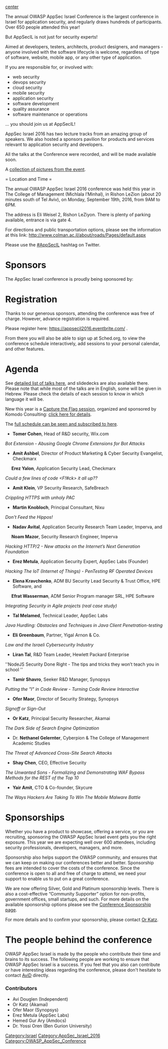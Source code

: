 [center](image:AppSecIL_Logo_2016.png "wikilink")

The annual OWASP AppSec Israel Conference is the largest conference in
Israel for application security, and regularly draws hundreds of
participants. Over 650 people attended this year\!

But AppSecIL is not just for security experts\!

Aimed at developers, testers, architects, product designers, and
managers - anyone involved with the software lifecycle is welcome,
regardless of type of software, website, mobile app, or any other type
of application.

If you are responsible for, or involved with:

  - web security
  - devops security
  - cloud security
  - mobile security
  - application security
  - software development
  - quality assurance
  - software maintenance or operations

... you should join us at AppSecIL\!

AppSec Israel 2016 has two lecture tracks from an amazing group of
speakers. We also hosted a sponsors pavilion for products and services
relevant to application security and developers.

All the talks at the Conference were recorded, and will be made
available soon.

A [collection of pictures from the
event](https://drive.google.com/drive/folders/0B0_K8tApcXxmVzBkcDNFUmt5S0U).


\= Location and Time =

The annual OWASP AppSec Israel 2016 conference was held this year in The
College of Management (Michlala l’Minhal), in Rishon LeZion (about 20
minutes south of Tel Aviv), on Monday, September 19th, 2016, from 9AM to
6PM.

The address is Eli Weisel 2, Rishon LeZiyon. There is plenty of parking
available, entrance is via gate 4.

For directions and public transportation options, please see the
information at this link:
<http://www.colman.ac.il/about/roads/Pages/default.aspx>

Please use the [\#AppSecIL](https://twitter.com/hashtag/AppSecIL)
hashtag on Twitter.

# Sponsors

The AppSec Israel conference is proudly being sponsored by:

# Registration

Thanks to our generous sponsors, attending the conference was free of
charge. However, advance registration is required.

Please register here: <https://appsecil2016.eventbrite.com/> .

From there you will also be able to sign up at Sched.org, to view the
conference schedule interactively, add sessions to your personal
calendar, and other features.

# Agenda

See [detailed list of talks
here](AppSec_Israel_2016_Presentations "wikilink"), and slidedecks are
also available there. Please note that while most of the talks are in
English, some will be given in Hebrew. Please check the details of each
session to know in which language it will be.

New this year is a [Capture the Flag
session](AppSec_Israel_2016_CTF "wikilink"), organized and sponsored by
Komodo Consulting: [click here for
details](AppSec_Israel_2016_CTF "wikilink").

The [full schedule can be seen and subscribed to
here](https://appsecil2016.sched.org/).

  - **Tomer Cohen**, Head of R\&D security, Wix.com

*Bot Extension - Abusing Google Chrome Extensions for Bot Attacks*

  - **Amit Ashbel**, Director of Product Marketing & Cyber Security
    Evangelist, Checkmarx

     **Erez Yalon**, Application Security Lead, Checkmarx

*Could a few lines of code \<F\!\#ck\> it all up??*

  - **Amit Klein**, VP Security Research, SafeBreach

*Crippling HTTPS with unholy PAC*

  - **Martin Knobloch**, Principal Consultant, Nixu

*Don't Feed the Hippos\!*

  - **Nadav Avital**, Application Security Research Team Leader,
    Imperva, and

     **Noam Mazor**, Security Research Engineer, Imperva

*Hacking HTTP/2 - New attacks on the Internet’s Next Generation
Foundation*

  - **Erez Metula**, Application Security Expert, AppSec Labs (Founder)

*Hacking The IoT (Internet of Things) - PenTesting RF Operated Devices*

  - **Elena Kravchenko**, ADM BU Security Lead Security & Trust Office,
    HPE Software, and

     **Efrat Wasserman**, ADM Senior Program manager SRL, HPE Software

*Integrating Security in Agile projects (real case study)*

  - **Tal Melamed**, Technical Leader, AppSec Labs

*Java Hurdling: Obstacles and Techniques in Java Client
Penetration-testing*

  - **Eli Greenbaum**, Partner, Yigal Arnon & Co.

*Law and the Israeli Cybersecurity Industry*

  - **Liran Tal**, R\&D Team Leader, Hewlett Packard Enterprise

''NodeJS Security Done Right​ - The tips and tricks they won’t teach you
in school​ ''

  - **Tamir Shavro**, Seeker R\&D Manager, Synopsys

*Putting the "I" in Code Review - Turning Code Review Interactive*

  - **Ofer Maor**, Director of Security Strategy, Synopsys

*Signoff or Sign-Out*

  - **Or Katz**, Principal Security Researcher, Akamai

*The Dark Side of Search Engine Optimization*

  - Dr. **Nethanel Gelernter**, Cyberpion & The College of Management
    Academic Studies

*The Threat of Advanced Cross-Site Search Attacks*

  - **Shay Chen**, CEO, Effective Security

*The Unwanted Sons - Formalizing and Demonstrating WAF Bypass Methods
for the REST of the Top 10*

  - **Yair Amit**, CTO & Co-founder, Skycure

*The Ways Hackers Are Taking To Win The Mobile Malware Battle*

# Sponsorships

Whether you have a product to showcase, offering a service, or you are
recruiting, sponsoring the OWASP AppSec Israel event gets you the right
exposure. This year we are expecting well over 600 attendees, including
security professionals, developers, managers, and more.

Sponsorship also helps support the OWASP community, and ensures that we
can keep on making our conferences better and better. Sponsorship fees
are intended to cover the costs of the conference. Since the conference
is open to all and free of charge to attend, we need your support to
enable us to put on a great conference.

We are now offering Silver, Gold and Platinum sponsorship levels. There
is also a cost-effective “Community Supporter” option for non-profits,
government offices, small startups, and such. For more details on the
available sponsorship options please see the [Conference Sponsorship
page](AppSec_Israel_2016_Sponsorships "wikilink").

For more details and to confirm your sponsorship, please contact [Or
Katz](mailto:katz3112@gmail.com).

# The people behind the conference

OWASP AppSec Israel is made by the people who contribute their time and
brains to its success. The following people are working to ensure that
OWASP AppSec Israel is a success. If you feel that you also can
contribute or have interesting ideas regarding the conference, please
don't hesitate to contact [AviD](mailto:Avi.Douglen@owasp.org) directly.

### Contributors

  - Avi Douglen (Independent)
  - Or Katz (Akamai)
  - Ofer Maor (Synopsys)
  - Erez Metula (AppSec Labs)
  - Hemed Gur Ary (Amdocs)
  - Dr. Yossi Oren (Ben Gurion University)

[Category:Israel](Category:Israel "wikilink")
[Category:AppSec_Israel_2016](Category:AppSec_Israel_2016 "wikilink")
[Category:OWASP_AppSec_Conference](Category:OWASP_AppSec_Conference "wikilink")